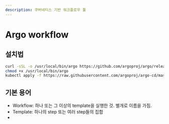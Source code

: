 ```yaml
---
description: 쿠버네티스 기반 워크플로우 툴
---
```


# Argo workflow

## 설치법

```bash
curl -sSL -o /usr/local/bin/argo https://github.com/argoproj/argo/releases/download/v3.3.2/argo-linux-amd64
chmod +x /usr/local/bin/argo
kubectl apply -f https://raw.githubusercontent.com/argoproj/argo-cd/master/manifests/namespace-install.yaml
```



## 기본 용어

* &#x20;Workflow: 하나 또는 그 이상의 template을 실행한 것. 별개로 이름을 가짐.
* Template: 하나의 step 또는 여러 step들의 집합
*
